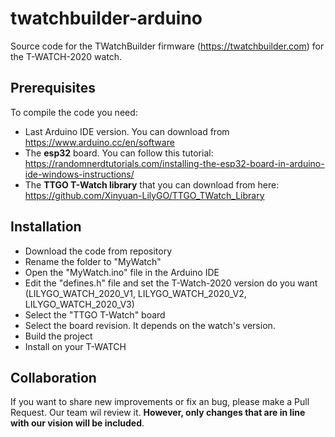 # twatchbuilder-arduino

Source code for the TWatchBuilder firmware (https://twatchbuilder.com) for the T-WATCH-2020 watch.

## Prerequisites
To compile the code you need:
- Last Arduino IDE version. You can download from https://www.arduino.cc/en/software
- The **esp32** board. You can follow this tutorial: https://randomnerdtutorials.com/installing-the-esp32-board-in-arduino-ide-windows-instructions/
- The **TTGO T-Watch library** that you can download from here: https://github.com/Xinyuan-LilyGO/TTGO_TWatch_Library

## Installation
- Download the code from repository
- Rename the folder to "MyWatch"
- Open the "MyWatch.ino" file in the Arduino IDE
- Edit the "defines.h" file and set the T-Watch-2020 version do you want (LILYGO_WATCH_2020_V1, LILYGO_WATCH_2020_V2, LILYGO_WATCH_2020_V3)
- Select the "TTGO T-Watch" board
- Select the board revision. It depends on the watch's version.
- Build the project
- Install on your T-WATCH

## Collaboration
If you want to share new improvements or fix an bug, please make a Pull Request. Our team wil review it. **However, only changes that are in line with our vision will be included**.
